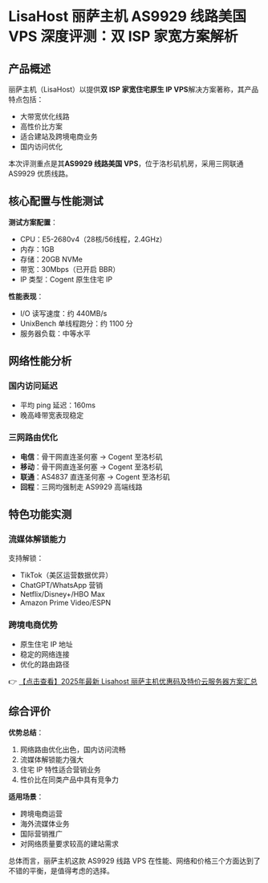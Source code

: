 # LisaHost 丽萨主机 AS9929 线路美国 VPS 深度评测：双 ISP 家宽方案解析

## 产品概述

丽萨主机（LisaHost）以提供**双 ISP 家宽住宅原生 IP VPS**解决方案著称，其产品特点包括：

- 大带宽优化线路
- 高性价比方案
- 适合建站及跨境电商业务
- 国内访问优化

本次评测重点是其**AS9929 线路美国 VPS**，位于洛杉矶机房，采用三网联通 AS9929 优质线路。

## 核心配置与性能测试

**测试方案配置**：
- CPU：E5-2680v4（28核/56线程，2.4GHz）
- 内存：1GB
- 存储：20GB NVMe
- 带宽：30Mbps（已开启 BBR）
- IP 类型：Cogent 原生住宅 IP

**性能表现**：
- I/O 读写速度：约 440MB/s
- UnixBench 单线程跑分：约 1100 分
- 服务器负载：中等水平

## 网络性能分析

### 国内访问延迟
- 平均 ping 延迟：160ms
- 晚高峰带宽表现稳定

### 三网路由优化
- **电信**：骨干网直连圣何塞 → Cogent 至洛杉矶
- **移动**：骨干网直连圣何塞 → Cogent 至洛杉矶 
- **联通**：AS4837 直连圣何塞 → Cogent 至洛杉矶
- **回程**：三网均强制走 AS9929 高端线路

## 特色功能实测

### 流媒体解锁能力
支持解锁：
- TikTok（美区运营数据优异）
- ChatGPT/WhatsApp 营销
- Netflix/Disney+/HBO Max
- Amazon Prime Video/ESPN

### 跨境电商优势
- 原生住宅 IP 地址
- 稳定的网络连接
- 优化的路由路径

👉 [【点击查看】2025年最新 Lisahost 丽萨主机优惠码及特价云服务器方案汇总](https://bit.ly/lisazhuji)

## 综合评价

**优势总结**：
1. 网络路由优化出色，国内访问流畅
2. 流媒体解锁能力强大
3. 住宅 IP 特性适合营销业务
4. 性价比在同类产品中具有竞争力

**适用场景**：
- 跨境电商运营
- 海外流媒体业务
- 国际营销推广
- 对网络质量要求较高的建站需求

总体而言，丽萨主机这款 AS9929 线路 VPS 在性能、网络和价格三个方面达到了不错的平衡，是值得考虑的选择。